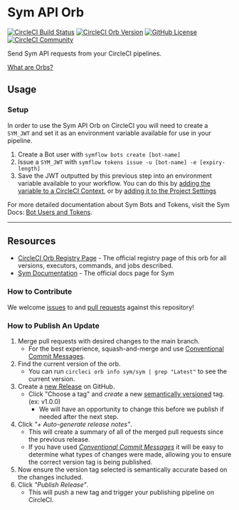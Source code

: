 # Sym API Orb 


[![CircleCI Build Status](https://circleci.com/gh/symopsio/sym-orb.svg?style=shield "CircleCI Build Status")](https://circleci.com/gh/symopsio/sym-orb) [![CircleCI Orb Version](https://badges.circleci.com/orbs/sym/sym-orb.svg)](https://circleci.com/orbs/registry/orb/sym/sym-orb) [![GitHub License](https://img.shields.io/badge/license-MIT-lightgrey.svg)](https://raw.githubusercontent.com/symopsio/sym-orb/main/LICENSE) [![CircleCI Community](https://img.shields.io/badge/community-CircleCI%20Discuss-343434.svg)](https://discuss.circleci.com/c/ecosystem/orbs)

Send Sym API requests from your CircleCI pipelines.

[What are Orbs?](https://circleci.com/orbs/)

## Usage
### Setup
In order to use the Sym API Orb on CircleCI you will need to create a `SYM_JWT` and set it as an environment variable
available for use in your pipeline.

1. Create a Bot user with `symflow bots create [bot-name]`
2. Issue a `SYM_JWT` with `symflow tokens issue -u [bot-name] -e [expiry-length]`
3. Save the JWT outputted by this previous step into an environment variable available to your workflow. You can do this by [adding the variable to a CircleCI Context](https://circleci.com/docs/2.0/env-vars#setting-an-environment-variable-in-a-context),
or by [adding it to the Project Settings](https://circleci.com/docs/2.0/env-vars#setting-an-environment-variable-in-a-project)

For more detailed documentation about Sym Bots and Tokens, visit the Sym Docs: [Bot Users and Tokens](https://docs.symops.com/docs/using-bot-tokens).

---

## Resources
- [CircleCI Orb Registry Page](https://circleci.com/orbs/registry/orb/sym/sym-orb) - The official registry page of this orb for all versions, executors, commands, and jobs described.
- [Sym Documentation](https://docs.symops.com/docs) - The official docs page for Sym

### How to Contribute

We welcome [issues](https://github.com/symopsio/sym-orb/issues) to and [pull requests](https://github.com/symopsio/sym-orb/pulls) against this repository!

### How to Publish An Update
1. Merge pull requests with desired changes to the main branch.
    - For the best experience, squash-and-merge and use [Conventional Commit Messages](https://conventionalcommits.org/).
2. Find the current version of the orb.
    - You can run `circleci orb info sym/sym | grep "Latest"` to see the current version.
3. Create a [new Release](https://github.com/symopsio/sym-orb/releases/new) on GitHub.
    - Click "Choose a tag" and _create_ a new [semantically versioned](http://semver.org/) tag. (ex: v1.0.0)
      - We will have an opportunity to change this before we publish if needed after the next step.
4.  Click _"+ Auto-generate release notes"_.
    - This will create a summary of all of the merged pull requests since the previous release.
    - If you have used _[Conventional Commit Messages](https://conventionalcommits.org/)_ it will be easy to determine what types of changes were made, allowing you to ensure the correct version tag is being published.
5. Now ensure the version tag selected is semantically accurate based on the changes included.
6. Click _"Publish Release"_.
    - This will push a new tag and trigger your publishing pipeline on CircleCI.
